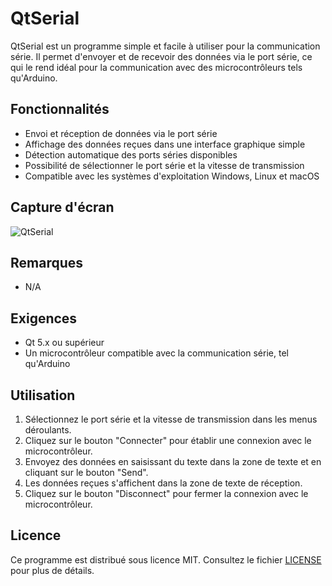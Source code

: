 # QtSerial

QtSerial est un programme simple et facile à utiliser pour la communication série. Il permet d'envoyer et de recevoir des données via le port série, ce qui le rend idéal pour la communication avec des microcontrôleurs tels qu'Arduino.

## Fonctionnalités

* Envoi et réception de données via le port série
* Affichage des données reçues dans une interface graphique simple
* Détection automatique des ports séries disponibles
* Possibilité de sélectionner le port série et la vitesse de transmission
* Compatible avec les systèmes d'exploitation Windows, Linux et macOS

## Capture d'écran

![QtSerial](https://github.com/gabpak/QtSerial/assets/106560023/8926b676-d6e5-4206-9848-643c808f4c5d)

## Remarques

* N/A

## Exigences

* Qt 5.x ou supérieur
* Un microcontrôleur compatible avec la communication série, tel qu'Arduino

## Utilisation

1. Sélectionnez le port série et la vitesse de transmission dans les menus déroulants.
2. Cliquez sur le bouton "Connecter" pour établir une connexion avec le microcontrôleur.
3. Envoyez des données en saisissant du texte dans la zone de texte et en cliquant sur le bouton "Send".
4. Les données reçues s'affichent dans la zone de texte de réception.
5. Cliquez sur le bouton "Disconnect" pour fermer la connexion avec le microcontrôleur.

## Licence

Ce programme est distribué sous licence MIT. Consultez le fichier [LICENSE](LICENSE) pour plus de détails.

